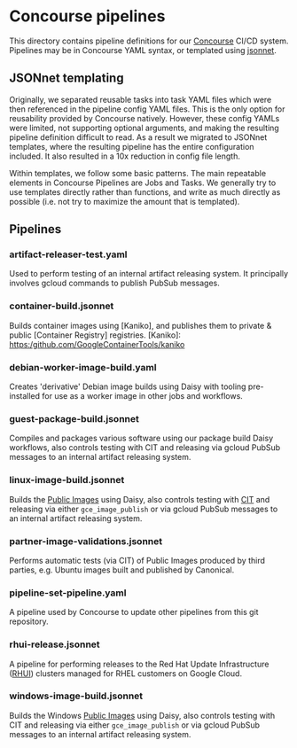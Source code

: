 # Concourse pipelines

This directory contains pipeline definitions for our [Concourse] CI/CD system.
Pipelines may be in Concourse YAML syntax, or templated using [jsonnet].

[Concourse]: https://concourse-ci.org
[jsonnet]: https://jsonnet.org

## JSONnet templating

Originally, we separated reusable tasks into task YAML files which were then
referenced in the pipeline config YAML files. This is the only option for
reusability provided by Concourse natively. However, these config YAMLs were
limited, not supporting optional arguments, and making the resulting pipeline
definition difficult to read. As a result we migrated to JSONnet templates,
where the resulting pipeline has the entire configuration included. It also
resulted in a 10x reduction in config file length.

Within templates, we follow some basic patterns. The main repeatable elements in
Concourse Pipelines are Jobs and Tasks. We generally try to use templates
directly rather than functions, and write as much directly as possible (i.e. not
try to maximize the amount that is templated).

## Pipelines

### artifact-releaser-test.yaml

Used to perform testing of an internal artifact releasing system. It principally
involves gcloud commands to publish PubSub messages.

### container-build.jsonnet

Builds container images using [Kaniko], and publishes them to private & public
[Container Registry] registries.
[Kaniko]: [https:/github.com/GoogleContainerTools/kaniko](https://github.com/GoogleContainerTools/kaniko)

### debian-worker-image-build.yaml

Creates 'derivative' Debian image builds using Daisy with tooling pre-installed
for use as a worker image in other jobs and workflows.

### guest-package-build.jsonnet

Compiles and packages various software using our package build Daisy workflows,
also controls testing with CIT and releasing via gcloud PubSub messages to an
internal artifact releasing system.

### linux-image-build.jsonnet

Builds the [Public Images] using Daisy, also controls testing with [CIT] and
releasing via either `gce_image_publish` or via gcloud PubSub messages to an
internal artifact releasing system.

[Public Images]: https://cloud.google.com/compute/docs/images#os-compute-support
[CIT]: https://github.com/GoogleCloudPlatform/guest-test-infra/tree/master/imagetest

### partner-image-validations.jsonnet

Performs automatic tests (via CIT) of Public Images produced by third parties,
e.g.  Ubuntu images built and published by Canonical.

### pipeline-set-pipeline.yaml

A pipeline used by Concourse to update other pipelines from this git repository.

### rhui-release.jsonnet

A pipeline for performing releases to the Red Hat Update Infrastructure ([RHUI])
clusters managed for RHEL customers on Google Cloud.

[RHUI]: https://access.redhat.com/documentation/en-us/red_hat_update_infrastructure/4

### windows-image-build.jsonnet

Builds the Windows [Public Images] using Daisy, also controls testing with CIT
and releasing via either `gce_image_publish` or via gcloud PubSub messages to an
internal artifact releasing system.

